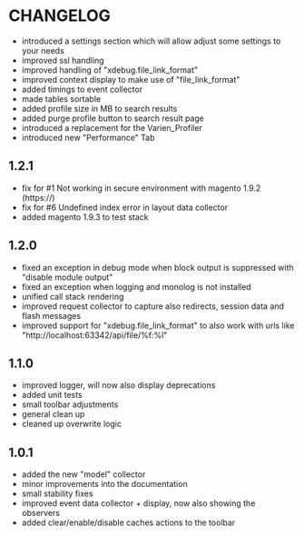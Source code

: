 CHANGELOG
=========
* introduced a settings section which will allow adjust some settings to your needs
* improved ssl handling
* improved handling of "xdebug.file_link_format"
* improved context display to make use of "file_link_format"
* added timings to event collector
* made tables sortable
* added profile size in MB to search results
* added purge profile button to search result page
* introduced a replacement for the Varien_Profiler
* introduced new "Performance" Tab

1.2.1
-----
* fix for #1 Not working in secure environment with magento 1.9.2 (https://)
* fix for #6 Undefined index error in layout data collector 
* added magento 1.9.3 to test stack

1.2.0
-----
* fixed an exception in debug mode when block output is suppressed with "disable module output"
* fixed an exception when logging and monolog is not installed
* unified call stack rendering
* improved request collector to capture also redirects, session data and flash messages
* improved support for "xdebug.file_link_format" to also work with urls like "http://localhost:63342/api/file/%f:%l"

1.1.0
-----
* improved logger, will now also display deprecations
* added unit tests
* small toolbar adjustments
* general clean up
* cleaned up overwrite logic

1.0.1
-----

* added the new "model" collector
* minor improvements into the documentation
* small stability fixes
* improved event data collector + display, now also showing the observers 
* added clear/enable/disable caches actions to the toolbar
